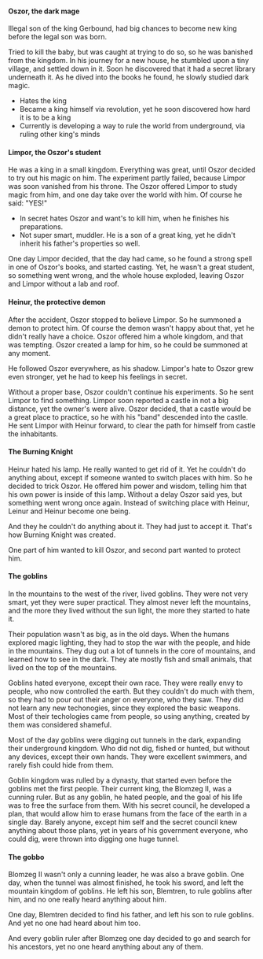 #### Oszor, the dark mage

Illegal son of the king Gerbound, had big chances to become new king before the legal son was born.

Tried to kill the baby, but was caught at trying to do so, so he was banished from the kingdom. In his journey
 for a new house, he stumbled upon a tiny village, and settled down in it. Soon he discovered that it had a secret library underneath it.
 As he dived into the books he found, he slowly studied dark magic.
 
 * Hates the king
 * Became a king himself via revolution, yet he soon discovered how hard it is to be a king
 * Currently is developing a way to rule the world from underground, via ruling other king's minds
 
#### Limpor, the Oszor's student

He was a king in a small kingdom. Everything was great, until Oszor decided to try out his magic on him. The experiment partly failed, because Limpor was soon vanished from his throne.
The Oszor offered Limpor to study magic from him, and one day take over the world with him. Of course he said: "YES!"

 * In secret hates Oszor and want's to kill him, when he finishes his preparations.
 * Not super smart, muddler. He is a son of a great king, yet he didn't inherit his father's properties so well. 

One day Limpor decided, that the day had came, so he found a strong spell in one of Oszor's books, and started casting. Yet, he wasn't a great student, so something went wrong, and the whole house exploded, leaving Oszor and Limpor without a lab and roof.

#### Heinur, the protective demon

After the accident, Oszor stopped to believe Limpor. So he summoned a demon to protect him. Of course the demon wasn't happy about that,
yet he didn't really have a choice. Oszor offered him a whole kingdom, and that was tempting. Oszor created a lamp for him, so he could be summoned at any moment.

He followed Oszor everywhere, as his shadow. Limpor's hate to Oszor grew even stronger, yet he had to keep his feelings in secret.

Without a proper base, Oszor couldn't continue his experiments. So he sent Limpor to find something. Limpor soon reported a castle in not a big distance, yet the owner's were alive.
Oszor decided, that a castle would be a great place to practice, so he with his "band" descended into the castle. He sent Limpor with Heinur forward, to clear the path for himself from castle the inhabitants.

#### The Burning Knight

Heinur hated his lamp. He really wanted to get rid of it. Yet he couldn't do anything about, except if someone wanted to switch places with him.
So he decided to trick Oszor. He offered him power and wisdom, telling him that his own power is inside of this lamp. Without a delay Oszor said yes, but something went wrong once again. Instead of switching place with Heinur, Leinur and Heinur become one being. 

And they he couldn't do anything about it. They had just to accept it. That's how Burning Knight was created.

One part of him wanted to kill Oszor, and second part wanted to protect him.

#### The goblins

In the mountains to the west of the river, lived goblins. They were not very smart, yet they were super practical. They almost never left the mountains, and the more they lived without the sun light, the more they started to hate it. 

Their population wasn't as big, as in the old days. When the humans explored magic lighting, they had to stop the war with the people, and hide in the mountains. They dug out a lot of tunnels in the core of mountains, and learned how to see in the dark. They ate mostly fish and small animals, that lived on the top of the mountains.

Goblins hated everyone, except their own race. They were really envy to people, who now controlled the earth. But they couldn't do much with them, so they had to pour out their anger on everyone, who they saw. They did not learn any new techonogies, since they explored the basic weapons. Most of their techologies came from people, so using anything, created by them was considered shameful. 

Most of the day goblins were digging out tunnels in the dark, expanding their underground kingdom. Who did not dig, fished or hunted, but without any devices, except their own hands. They were excellent swimmers, and rarely fish could hide from them.

Goblin kingdom was rulled by a dynasty, that started even before the goblins met the first people. Their current king, the Blomzeg II, was a cunning ruler. But as any goblin, he hated people, and the goal of his life was to free the surface from them. With his secret council, he developed a plan, that would allow him to erase humans from the face of the earth in a single day. Barely anyone, except him self and the secret council knew anything about those plans, yet in years of his government everyone, who could dig, were thrown into digging one huge tunnel.

#### The gobbo

Blomzeg II wasn't only a cunning leader, he was also a brave goblin. One day, when the tunnel was almost finished, he took his sword, and left the mountain kingdom of goblins. He left his son, Blemtren, to rule goblins after him, and no one really heard anything about him.

One day, Blemtren decided to find his father, and left his son to rule goblins. And yet no one had heard about him too. 

And every goblin ruler after Blomzeg one day decided to go and search for his ancestors, yet no one heard anything about any of them.